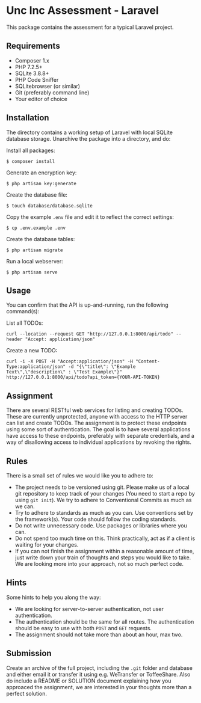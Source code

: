 # Unc Inc Assessment - Laravel

This package contains the assessment for a typical Laravel project.

## Requirements

- Composer 1.x
- PHP 7.2.5+
- SQLite 3.8.8+
- PHP Code Sniffer
- SQLitebrowser (or similar)
- Git (preferably command line)
- Your editor of choice

## Installation

The directory contains a working setup of Laravel with local SQLite database storage. Unarchive the package into a directory, and do:

Install all packages:
```
$ composer install
```

Generate an encryption key:
```
$ php artisan key:generate
```

Create the database file:
```
$ touch database/database.sqlite
```

Copy the example `.env` file and edit it to reflect the correct settings:
```
$ cp .env.example .env
```

Create the database tables:
```
$ php artisan migrate
```

Run a local webserver:
```
$ php artisan serve
```

## Usage

You can confirm that the API is up-and-running, run the following command(s):

List all TODOs:
```
curl --location --request GET "http://127.0.0.1:8000/api/todo" --header "Accept: application/json"
```

Create a new TODO:
```
curl -i -X POST -H "Accept:application/json" -H "Content-Type:application/json" -d "{\"title\": \"Example Text\",\"description\" : \"Test Example\"}" http://127.0.0.1:8000/api/todo?api_token={YOUR-API-TOKEN}

```

## Assignment

There are several RESTful web services for listing and creating TODOs. These are currently unprotected, anyone with access to the HTTP server can list and create TODOs. The assignment is to protect these endpoints using some sort of authentication. The goal is to have several applications have access to these endpoints, preferably with separate credentials, and a way of disallowing access to individual applications by revoking the rights.

## Rules

There is a small set of rules we would like you to adhere to:

- The project needs to be versioned using git. Please make us of a local git repository to keep track of your changes (You need to start a repo by using `git init`). We try to adhere to Conventional Commits as much as we can.
- Try to adhere to standards as much as you can. Use conventions set by the framework(s). Your code should follow the coding standards.
- Do not write unnecessary code. Use packages or libraries where you can.
- Do not spend too much time on this. Think practically, act as if a client is waiting for your changes.
- If you can not finish the assignment within a reasonable amount of time, just write down your train of thoughts and steps you would like to take. We are looking more into your approach, not so much perfect code.

## Hints

Some hints to help you along the way:

- We are looking for server-to-server authentication, not user authentication.
- The authentication should be the same for all routes. The authentication should be easy to use with both `POST` and `GET` requests.
- The assignment should not take more than about an hour, max two.

## Submission

Create an archive of the full project, including the `.git` folder and database and either email it or transfer it using e.g. WeTransfer or ToffeeShare.
Also do include a README or SOLUTION document explaining how you approaced the assignment, we are interested in your thoughts more than a perfect solution.